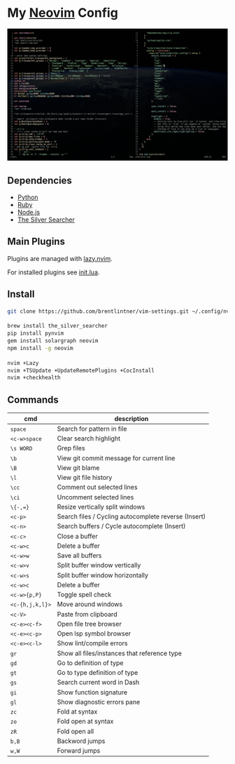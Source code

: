 # My [Neovim](https://neovim.io/) Config

![demo with a few files open](https://raw.githubusercontent.com/brentlintner/vim-settings/master/screenshot.png)

## Dependencies

* [Python](https://pypi.org/project/pip/)
* [Ruby](https://rubygems.org/)
* [Node.js](https://nodejs.org/)
* [The Silver Searcher](https://github.com/ggreer/the_silver_searcher)

## Main Plugins

Plugins are managed with [lazy.nvim](https://lazy.folke.io).

For installed plugins see [init.lua](init.lua).

## Install
```sh
git clone https://github.com/brentlintner/vim-settings.git ~/.config/nvim

brew install the_silver_searcher
pip install pynvim
gem install solargraph neovim
npm install -g neovim

nvim +Lazy
nvim +TSUpdate +UpdateRemotePlugins +CocInstall
nvim +checkhealth
```

## Commands

| cmd              | description                     |
| ---              | ---                             |
| `space`          | Search for pattern in file      |
| `<c-w>space`   | Clear search highlight          |
| `\s WORD`       | Grep files                      |
| `\b`    | View git commit message for current line              |
| `\B`       | View git blame                      |
| `\l`       | View git file history                      |
| `\cc`       | Comment out selected lines           |
| `\ci`       | Uncomment selected lines           |
| `\{-,=}`         | Resize vertically split windows |
| `<c-p>`         | Search files / Cycling autocomplete reverse (Insert)              |
| `<c-n>`         | Search buffers / Cycle autocomplete (Insert)  |
| `<c-c>`       | Close a buffer |
| `<c-w>c`       | Delete a buffer |
| `<c-w>w`             | Save all buffers                |
| `<c-w>v` | Split buffer window vertically             |
| `<c-w>s` | Split buffer window horizontally             |
| `<c-w>c` | Delete a buffer             |
| `<c-w>{p,P}`   | Toggle spell check              |
| `<c-{h,j,k,l}>` | Move around windows             |
| `<c-V>`         | Paste from clipboard            |
| `<c-e><c-f>`       | Open file tree browser          |
| `<c-e><c-p>`       | Open lsp symbol browser          |
| `<c-e><c-l>`       | Show lint/compile errors          |
| `gr`             | Show all files/instances that reference type                |
| `gd`             | Go to definition of type                |
| `gt`             | Go to type definition of type                |
| `gs`             | Search current word in Dash                |
| `gi`             | Show function signature  |
| `gl`             | Show diagnostic errors pane  |
| `zc`             | Fold at syntax  |
| `zo`             | Fold open at syntax  |
| `zR`             | Fold open all  |
| `b,B`             | Backword jumps |
| `w,W`             | Forward jumps  |
